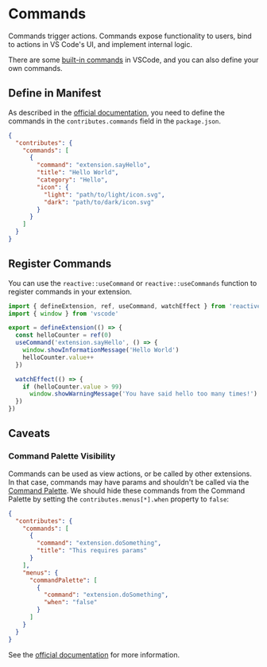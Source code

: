 # Commands

Commands trigger actions. Commands expose functionality to users, bind to actions in VS Code's UI, and implement internal logic.

There are some [built-in commands](https://code.visualstudio.com/api/references/commands) in VSCode, and you can also define your own commands.

## Define in Manifest <NonProprietary />

As described in the [official documentation](https://code.visualstudio.com/api/references/contribution-points#contributes.commands), you need to define the commands in the `contributes.commands` field in the `package.json`.

```json [package.json]
{
  "contributes": {
    "commands": [
      {
        "command": "extension.sayHello",
        "title": "Hello World",
        "category": "Hello",
        "icon": {
          "light": "path/to/light/icon.svg",
          "dark": "path/to/dark/icon.svg"
        }
      }
    ]
  }
}
```

## Register Commands

You can use the `reactive::useCommand` or `reactive::useCommands` function to register commands in your extension.

```ts {6-9}
import { defineExtension, ref, useCommand, watchEffect } from 'reactive-vscode'
import { window } from 'vscode'

export = defineExtension(() => {
  const helloCounter = ref(0)
  useCommand('extension.sayHello', () => {
    window.showInformationMessage('Hello World')
    helloCounter.value++
  })

  watchEffect(() => {
    if (helloCounter.value > 99)
      window.showWarningMessage('You have said hello too many times!')
  })
})
```

## Caveats

### Command Palette Visibility <NonProprietary />

Commands can be used as view actions, or be called by other extensions. In that case, commands may have params and shouldn't be called via the [Command Palette](https://code.visualstudio.com/api/ux-guidelines/command-palette). We should hide these commands from the Command Palette by setting the `contributes.menus[*].when` property to `false`:

```json
{
  "contributes": {
    "commands": [
      {
        "command": "extension.doSomething",
        "title": "This requires params"
      }
    ],
    "menus": {
      "commandPalette": [
        {
          "command": "extension.doSomething",
          "when": "false"
        }
      ]
    }
  }
}
```

See the [official documentation](https://code.visualstudio.com/api/references/contribution-points#Context-specific-visibility-of-Command-Palette-menu-items) for more information.
